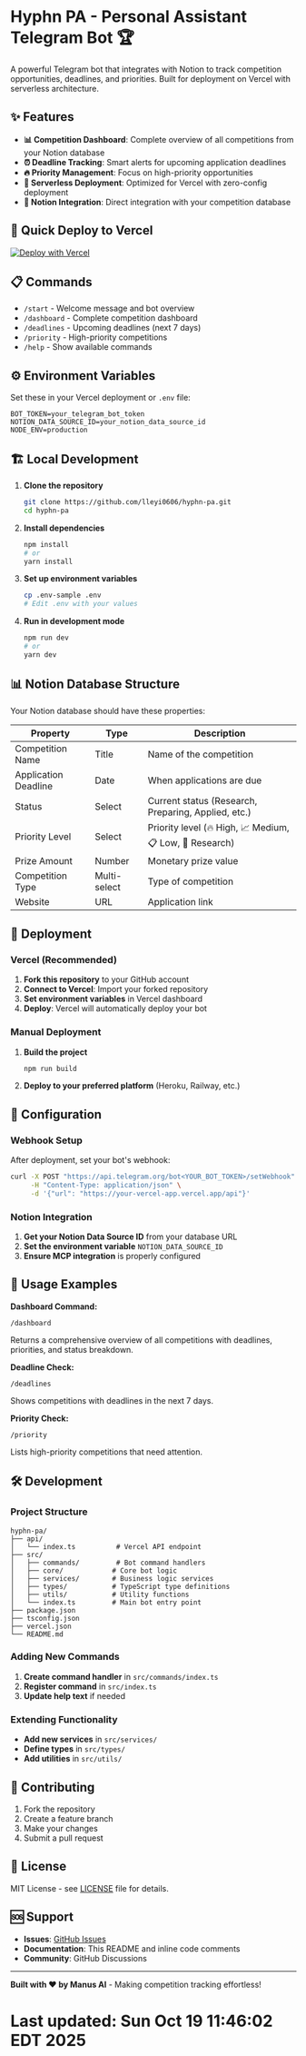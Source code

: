 # Hyphn PA - Personal Assistant Telegram Bot 🏆

A powerful Telegram bot that integrates with Notion to track competition opportunities, deadlines, and priorities. Built for deployment on Vercel with serverless architecture.

## ✨ Features

- **📊 Competition Dashboard**: Complete overview of all competitions from your Notion database
- **⏰ Deadline Tracking**: Smart alerts for upcoming application deadlines
- **🔥 Priority Management**: Focus on high-priority opportunities
- **🚀 Serverless Deployment**: Optimized for Vercel with zero-config deployment
- **🔗 Notion Integration**: Direct integration with your competition database

## 🚀 Quick Deploy to Vercel

[![Deploy with Vercel](https://vercel.com/button)](https://vercel.com/new/clone?repository-url=https://github.com/lleyi0606/hyphn-pa)

## 📋 Commands

- `/start` - Welcome message and bot overview
- `/dashboard` - Complete competition dashboard
- `/deadlines` - Upcoming deadlines (next 7 days)
- `/priority` - High-priority competitions
- `/help` - Show available commands

## ⚙️ Environment Variables

Set these in your Vercel deployment or `.env` file:

```env
BOT_TOKEN=your_telegram_bot_token
NOTION_DATA_SOURCE_ID=your_notion_data_source_id
NODE_ENV=production
```

## 🏗️ Local Development

1. **Clone the repository**
   ```bash
   git clone https://github.com/lleyi0606/hyphn-pa.git
   cd hyphn-pa
   ```

2. **Install dependencies**
   ```bash
   npm install
   # or
   yarn install
   ```

3. **Set up environment variables**
   ```bash
   cp .env-sample .env
   # Edit .env with your values
   ```

4. **Run in development mode**
   ```bash
   npm run dev
   # or
   yarn dev
   ```

## 📊 Notion Database Structure

Your Notion database should have these properties:

| Property | Type | Description |
|----------|------|-------------|
| Competition Name | Title | Name of the competition |
| Application Deadline | Date | When applications are due |
| Status | Select | Current status (Research, Preparing, Applied, etc.) |
| Priority Level | Select | Priority level (🔥 High, 📈 Medium, 📋 Low, 🤔 Research) |
| Prize Amount | Number | Monetary prize value |
| Competition Type | Multi-select | Type of competition |
| Website | URL | Application link |

## 🚀 Deployment

### Vercel (Recommended)

1. **Fork this repository** to your GitHub account
2. **Connect to Vercel**: Import your forked repository
3. **Set environment variables** in Vercel dashboard
4. **Deploy**: Vercel will automatically deploy your bot

### Manual Deployment

1. **Build the project**
   ```bash
   npm run build
   ```

2. **Deploy to your preferred platform** (Heroku, Railway, etc.)

## 🔧 Configuration

### Webhook Setup

After deployment, set your bot's webhook:

```bash
curl -X POST "https://api.telegram.org/bot<YOUR_BOT_TOKEN>/setWebhook" \
     -H "Content-Type: application/json" \
     -d '{"url": "https://your-vercel-app.vercel.app/api"}'
```

### Notion Integration

1. **Get your Notion Data Source ID** from your database URL
2. **Set the environment variable** `NOTION_DATA_SOURCE_ID`
3. **Ensure MCP integration** is properly configured

## 📱 Usage Examples

**Dashboard Command:**
```
/dashboard
```
Returns a comprehensive overview of all competitions with deadlines, priorities, and status breakdown.

**Deadline Check:**
```
/deadlines
```
Shows competitions with deadlines in the next 7 days.

**Priority Check:**
```
/priority
```
Lists high-priority competitions that need attention.

## 🛠️ Development

### Project Structure

```
hyphn-pa/
├── api/
│   └── index.ts          # Vercel API endpoint
├── src/
│   ├── commands/         # Bot command handlers
│   ├── core/            # Core bot logic
│   ├── services/        # Business logic services
│   ├── types/           # TypeScript type definitions
│   ├── utils/           # Utility functions
│   └── index.ts         # Main bot entry point
├── package.json
├── tsconfig.json
├── vercel.json
└── README.md
```

### Adding New Commands

1. **Create command handler** in `src/commands/index.ts`
2. **Register command** in `src/index.ts`
3. **Update help text** if needed

### Extending Functionality

- **Add new services** in `src/services/`
- **Define types** in `src/types/`
- **Add utilities** in `src/utils/`

## 🤝 Contributing

1. Fork the repository
2. Create a feature branch
3. Make your changes
4. Submit a pull request

## 📄 License

MIT License - see [LICENSE](LICENSE) file for details.

## 🆘 Support

- **Issues**: [GitHub Issues](https://github.com/lleyi0606/hyphn-pa/issues)
- **Documentation**: This README and inline code comments
- **Community**: GitHub Discussions

---

**Built with ❤️ by Manus AI** - Making competition tracking effortless!
# Last updated: Sun Oct 19 11:46:02 EDT 2025
